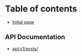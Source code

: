 # Table of contents

* [Initial page](README.md)

## API Documentation

* [api/v1/posts/](api-docs/api-v1-posts.md)

